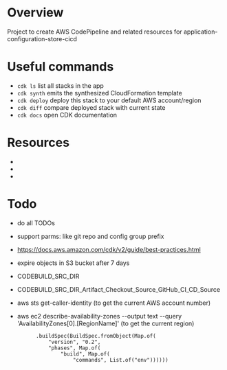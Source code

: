 # Overview
Project to create AWS CodePipeline and related resources for application-configuration-store-cicd

# Useful commands
- `cdk ls`          list all stacks in the app
- `cdk synth`       emits the synthesized CloudFormation template
- `cdk deploy`      deploy this stack to your default AWS account/region
- `cdk diff`        compare deployed stack with current state
- `cdk docs`        open CDK documentation

# Resources
- [](<https://docs.aws.amazon.com/codebuild/latest/userguide/use-codebuild-agent.html>)
- [](<>)
- [](<>)

# Todo
- do all TODOs
- support parms: like git repo and config group prefix
- https://docs.aws.amazon.com/cdk/v2/guide/best-practices.html
- expire objects in S3 bucket after 7 days
- CODEBUILD_SRC_DIR
- CODEBUILD_SRC_DIR_Artifact_Checkout_Source_GitHub_CI_CD_Source
- aws sts get-caller-identity (to get the current AWS account number)
- aws ec2 describe-availability-zones --output text --query 'AvailabilityZones[0].[RegionName]' (to get the current region)

            .buildSpec(BuildSpec.fromObject(Map.of(
                "version", "0.2",
                "phases", Map.of(
                    "build", Map.of(
                        "commands", List.of("env"))))))